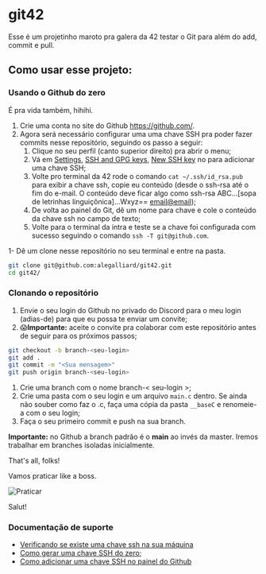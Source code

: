 # git42

Esse é um projetinho maroto pra galera da 42 testar o Git para além do add, commit e pull.

## Como usar esse projeto:

### Usando o Github do zero

É pra vida também, hihihi.

1. Crie uma conta no site do Github https://github.com/.
1. Agora será necessário configurar uma uma chave SSH pra poder fazer commits nesse repositório, seguindo os passo a seguir:
	1. Clique no seu perfil (canto superior direito) pra abrir o menu;
	1. Vá em [Settings](https://github.com/settings/profile), [SSH and GPG keys](https://github.com/settings/keys), [New SSH key](https://github.com/settings/keys) no para adicionar uma chave SSH;
	1. Volte pro terminal da 42 rode o comando `cat ~/.ssh/id_rsa.pub` para exibir a chave ssh, copie eu conteúdo (desde o ssh-rsa até o fim do e-mail. O conteúdo deve ficar algo como ssh-rsa ABC...[sopa de letrinhas linguiçônica]...Wxyz== <email@email>);
	1. De volta ao painel do Git, dê um nome para chave e cole o conteúdo da chave ssh no campo de texto;
	1. Volte para o terminal da intra e teste se a chave foi configurada com sucesso seguindo o comando `ssh -T git@github.com`.






1- Dê um clone nesse repositório no seu terminal e entre na pasta.

```sh
git clone git@github.com:alegalliard/git42.git
cd git42/
```


### Clonando o repositório

1. Envie o seu login do Github no privado do Discord para o meu login (adias-de) para que eu possa te enviar um convite;
1. 😱**Importante:** aceite o convite pra colaborar com este repositório antes de seguir para os próximos passos;

```sh
git checkout -b branch-<seu-login>
git add .
git commit -m "<Sua mensagem>"
git push origin branch-<seu-login>
```
1. Crie uma branch com o nome branch-< seu-login >;
1. Crie uma pasta com o seu login e um arquivo `main.c` dentro. Se ainda não souber como faz o .c, faça uma cópia da pasta `__baseC` e renomeie-a com o seu login;
1. Faça o seu primeiro commit e push na sua branch.

**Importante:** no Github a branch padrão é o **main** ao invés da master. Iremos trabalhar em branches isoladas inicialmente.

That's all, folks!

Vamos praticar like a boss.

![Praticar](https://i.giphy.com/media/dZfYddDBa5hDO/giphy-downsized-large.gif "Bollywood Norris.")


Salut!

### Documentação de suporte

* [Verificando se existe uma chave ssh na sua máquina](https://docs.github.com/en/github/authenticating-to-github/connecting-to-github-with-ssh/checking-for-existing-ssh-keys) 
* [Como gerar uma chave SSH do zero](https://docs.github.com/en/github/authenticating-to-github/connecting-to-github-with-ssh/generating-a-new-ssh-key-and-adding-it-to-the-ssh-agent);
* [Como adicionar uma chave SSH no painel do Github](https://docs.github.com/en/github/authenticating-to-github/connecting-to-github-with-ssh/adding-a-new-ssh-key-to-your-github-account)
